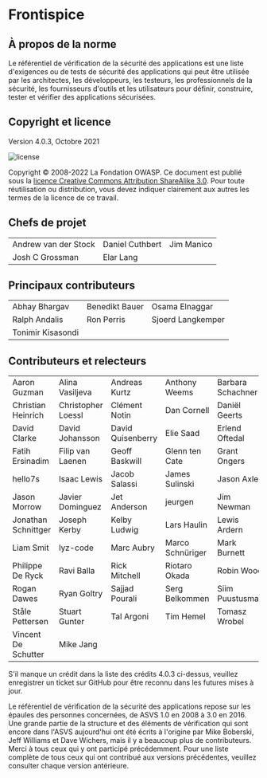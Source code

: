 # Frontispice

## À propos de la norme

Le référentiel de vérification de la sécurité des applications est une liste d'exigences ou de tests de sécurité des applications qui peut être utilisée par les architectes, les développeurs, les testeurs, les professionnels de la sécurité, les fournisseurs d'outils et les utilisateurs pour définir, construire, tester et vérifier des applications sécurisées.

## Copyright et licence

Version 4.0.3, Octobre 2021

![license](../images/license.png)

Copyright © 2008-2022 La Fondation OWASP. Ce document est publié sous la [licence Creative Commons Attribution ShareAlike 3.0](https://creativecommons.org/licenses/by-sa/3.0/). Pour toute réutilisation ou distribution, vous devez indiquer clairement aux autres les termes de la licence de ce travail.

## Chefs de projet

|                      	|                 	|            	|
|----------------------	|-----------------	|------------	|
| Andrew van der Stock 	| Daniel Cuthbert 	| Jim Manico 	|
| Josh C Grossman      	| Elar Lang     	|            	|

## Principaux contributeurs

|                	|                	|                   	|
|----------------	|----------------	|-------------------	|
| Abhay Bhargav  	| Benedikt Bauer 	| Osama Elnaggar    	|
| Ralph Andalis 	| Ron Perris     	| Sjoerd Langkemper 	|
| Tonimir Kisasondi |               	|                   	|

## Contributeurs et relecteurs

|                     |                    |                   |                  |                   |
| ------------------- | ------------------ | ----------------- | ---------------- | ----------------- |
| Aaron Guzman        | Alina Vasiljeva    | Andreas Kurtz     | Anthony Weems    | Barbara Schachner |
| Christian Heinrich  | Christopher Loessl | Clément Notin     | Dan Cornell      | Daniël Geerts     |
| David Clarke        | David Johansson    | David Quisenberry | Elie Saad        | Erlend Oftedal    |
| Fatih Ersinadim     | Filip van Laenen   | Geoff Baskwill    | Glenn ten Cate   | Grant Ongers      |
| hello7s             | Isaac Lewis        | Jacob Salassi     | James Sulinski   | Jason Axley       |
| Jason Morrow        | Javier Dominguez   | Jet Anderson      | jeurgen          | Jim Newman        |
| Jonathan Schnittger | Joseph Kerby       | Kelby Ludwig      | Lars Haulin      | Lewis Ardern      |
| Liam Smit           | lyz-code           | Marc Aubry        | Marco Schnüriger | Mark Burnett      |
| Philippe De Ryck    | Ravi Balla         | Rick Mitchell     | Riotaro Okada    | Robin Wood        |
| Rogan Dawes         | Ryan Goltry        | Sajjad Pourali    | Serg Belkommen   | Siim Puustusmaa   |
| Ståle Pettersen     | Stuart Gunter      | Tal Argoni        | Tim Hemel        | Tomasz Wrobel     |
| Vincent De Schutter | Mike Jang          |                   |                  |                   |



S'il manque un crédit dans la liste des crédits 4.0.3 ci-dessus, veuillez enregistrer un ticket sur GitHub pour être reconnu dans les futures mises à jour.

Le référentiel de vérification de la sécurité des applications repose sur les épaules des personnes concernées, de ASVS 1.0 en 2008 à 3.0 en 2016. Une grande partie de la structure et des éléments de vérification qui sont encore dans l'ASVS aujourd'hui ont été écrits à l'origine par Mike Boberski, Jeff Williams et Dave Wichers, mais il y a beaucoup plus de contributeurs. Merci à tous ceux qui y ont participé précédemment. Pour une liste complète de tous ceux qui ont contribué aux versions précédentes, veuillez consulter chaque version antérieure.
